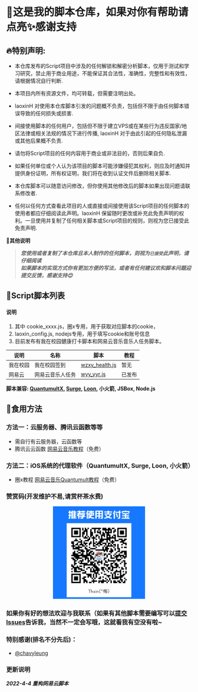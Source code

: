 # 🐶这是我的脚本仓库，如果对你有帮助请点亮✨感谢支持

## 🔥特别声明: 

* 本仓库发布的Script项目中涉及的任何解锁和解密分析脚本，仅用于测试和学习研究，禁止用于商业用途，不能保证其合法性，准确性，完整性和有效性，请根据情况自行判断.

* 本项目内所有资源文件，均可转载，但需要注明出处。

* laoxinH 对使用本仓库脚本引发的问题概不负责，包括但不限于由任何脚本错误导致的任何损失或损害.

* 间接使用脚本的任何用户，包括但不限于建立VPS或在某些行为违反国家/地区法律或相关法规的情况下进行传播, laoxinH 对于由此引起的任何隐私泄漏或其他后果概不负责.

* 请勿将Script项目的任何内容用于商业或非法目的，否则后果自负.

* 如果任何单位或个人认为该项目的脚本可能涉嫌侵犯其权利，则应及时通知并提供身份证明，所有权证明，我们将在收到认证文件后删除相关脚本.

* 本仓库脚本可以随意访问修改，但你使用其他修改后的脚本如果出现问题请联系修改者.

* 任何以任何方式查看此项目的人或直接或间接使用该Script项目的任何脚本的使用者都应仔细阅读此声明。laoxinH 保留随时更改或补充此免责声明的权利。一旦使用并复制了任何相关脚本或Script项目的规则，则视为您已接受此免责声明.

 **📢其他说明**  </br>
> ***您使用或者复制了本仓库且本人制作的任何脚本，则视为`已接受`此声明，请仔细阅读***  </br>
> ***如果脚本的实现方式你有更加方便的写法，或者有任何建议欢和脚本问题迎提交反馈，感谢支持😊***

## 🚟Script脚本列表
#### 说明
1. 其中 cookie_xxxx.js，圈x专用，用于获取对应脚本的cookie， 
2. laoxin_config.js, nodejs专用，用于填写cookie和账号信息
3. 目前发布有我在校园健康打卡脚本和网易云音乐音乐人任务脚本。

| 说明 | 名称                         | 脚本                                                                                                   |教程
| ---- | ------------------------------ | -------------------------------------------------------------------------------------------------------- |---|
| 我在校园 | 我在校园签到             | [wzxy_health.js](https://github.com/laoxinH/MyScript/blob/main/Quantumult/wozaixiaoyuan/wzxy_health.js)       |暂无
| 网易云 | 网易云音乐人任务             | [wyy_yyr.js](https://github.com/laoxinH/MyScript/blob/main/Quantumult/wangyiyun/wyy_yyr.js)      |已发布|


**脚本兼容: [QuantumultX](https://apps.apple.com/us/app/quantumult-x/id1443988620), [Surge](https://apps.apple.com/us/app/surge-4/id1442620678), [Loon](https://apps.apple.com/us/app/loon/id1373567447), 小火箭, JSBox, Node.js**


## 📔食用方法


### 方法一：云服务器、腾讯云函数等等

  - 需自行有云服务器，云函数等
  - 腾讯云云函数 [网易云音乐教程](Quantumult/wangyiyun/wangyi.md)（免费）

       
 

### 方法二：iOS系统的代理软件（QuantumultX, Surge, Loon, 小火箭）
  - 圈x教程 [网易云音乐Quantumult教程](https://www.laoxin.top/index.php/2022/04/04/ncmusicianqx/)（免费）


### 赞赏码(开发维护不易,请赏杯茶水费)
<div align=center><img width="250" height="250" src="https://github.com/laoxinH/MyScript/blob/main/alpay.jpg"/></div>

### 如果你有好的想法欢迎与我联系（如果有其他脚本需要编写可以[提交Issues](https://github.com/laoxinH/MyScript/issues)告诉我，当然不一定会写哦，这就看我有空没有啦~

### 特别感谢(排名不分先后)：
* [@chavyleung](https://github.com/chavyleung)

### 更新说明
***2022-4-4   重构网易云脚本***
  
